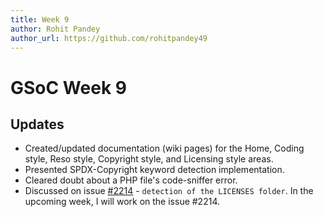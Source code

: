 ```yaml
---
title: Week 9
author: Rohit Pandey
author_url: https://github.com/rohitpandey49
---
```


# GSoC Week 9

## Updates

- Created/updated documentation (wiki pages) for the Home, Coding style, Reso style, Copyright style, and Licensing style areas.
- Presented SPDX-Copyright keyword detection implementation.
- Cleared doubt about a PHP file's code-sniffer error.
- Discussed on issue [#2214](https://github.com/fossology/fossology/issues/2214) - `detection of the LICENSES folder`. In the upcoming week, I will work on the issue #2214.